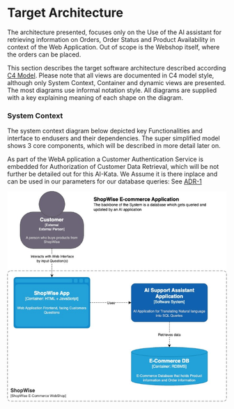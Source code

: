 # Target Architecture
The architecture presented, focuses only on the Use of the AI assistant for retrieving information on Orders, Order Status and Product Availability in context of the Web Application.
Out of scope is the Webshop itself, where the orders can be placed.

This section describes the target software architecture described according [C4 Model](https://c4model.com).
Please note that all views are documented in C4 model style, although only System Context, Container and dynamic views are presented. The most diagrams use informal notation style. All diagrams are supplied with a key explaining meaning of each shape on the diagram.
### System Context
The system context diagram below depicted key Functionalities and interface to endusers and their dependencies.
The super simplified model shows 3 core components, which will be described in more detail later on. 

As part of the WebA pplication a Customer Authentication Service is embedded for Authorization of Customer Data Retrieval, which will be not further be detailed out for this AI-Kata.
We Assume it is there inplace and can be used in our parameters for our database queries: See [ADR-1](/200-architecture_decision_records/adr-1.md)

![System Context](/800-assets/C1.jpg "System Context")

